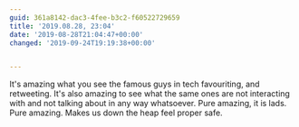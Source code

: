 ```yaml
---
guid: 361a8142-dac3-4fee-b3c2-f60522729659
title: '2019.08.28, 23:04'
date: '2019-08-28T21:04:47+00:00'
changed: '2019-09-24T19:19:38+00:00'


---
```


It's amazing what you see the famous guys in tech favouriting, and retweeting. It's also amazing to see what the same ones are not interacting with and not talking about in any way whatsoever. Pure amazing, it is lads. Pure amazing. Makes us down the heap feel proper safe.

